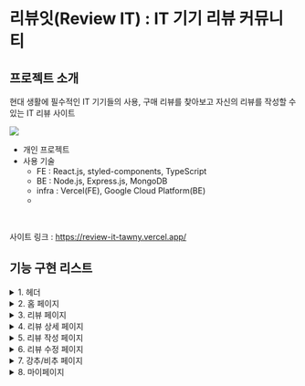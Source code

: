 # 리뷰잇(Review IT) : IT 기기 리뷰 커뮤니티

## 프로젝트 소개
현대 생활에 필수적인 IT 기기들의 사용, 구매 리뷰를 찾아보고 자신의 리뷰를 작성할 수 있는 IT 리뷰 사이트<br>

<img src="https://github.com/Jaeuk4515/ReviewIT_front/assets/112686037/0f7e5525-96fd-4416-b050-d52fd5601db4" /><br>

- 개인 프로젝트
- 사용 기술
  - FE : React.js, styled-components, TypeScript
  - BE : Node.js, Express.js, MongoDB
  - infra : Vercel(FE), Google Cloud Platform(BE)
  - 
<br>

사이트 링크 : https://review-it-tawny.vercel.app/

## 기능 구현 리스트
<details>
  <summary>1. 헤더</summary>
  <img src="https://github.com/Jaeuk4515/ReviewIT_front/assets/112686037/dfe1a170-cec3-4ba1-b765-bd2e4e363cf4" />
  <img src="https://github.com/Jaeuk4515/ReviewIT_front/assets/112686037/554c6d93-77e8-4b1a-976a-2972eb807567" />

  #### 로그인/회원가입
  <img src="https://github.com/Jaeuk4515/ReviewIT_front/assets/112686037/e3f182c0-eb52-489f-af23-dfd535abae9d" />
  <img src="https://github.com/Jaeuk4515/ReviewIT_front/assets/112686037/1a43fb18-88b6-4013-843f-d4f7be9103fd" />

  #### 화이트모드/다크모드 전환
  <img src="https://github.com/Jaeuk4515/ReviewIT_front/assets/112686037/44640863-2a70-42d6-8562-a47d57f1e1f7" />
  <img src="https://github.com/Jaeuk4515/ReviewIT_front/assets/112686037/9db295d9-4932-4d76-95f2-990a2ee3b020" />
  헤더의 모드 전환 버튼을 눌러 화이트모드 or 다크모드 변환 가능  
</details>

<details>
  <summary>2. 홈 페이지</summary>
  <img src="https://github.com/Jaeuk4515/ReviewIT_front/assets/112686037/4ccfa18a-b430-4e2f-9bba-74f3058b7616" />
  <img src="https://github.com/Jaeuk4515/ReviewIT_front/assets/112686037/ba9ef928-9257-41a6-9412-567d8794886e" />
  
  #### 리뷰
  - 리뷰 페이지로 이동하는 "전체 리뷰" 버튼과 사이트에 존재하는 리뷰 제품의 카테고리 네비게이션 바
  - 카테고리 버튼을 클릭하면 해당 카테고리가 선택된 리뷰 페이지로 이동
  - 좌/우 버튼을 클릭해 카데고리 네비게이션 바 이동 가능
    
  #### 베스트 리뷰
  - 좋아요 수 상위 20개의 리뷰
  - 좌/우 버튼을 클릭해 이동 가능한 가로 슬라이드
  - 슬라이드 내의 썸네일(리뷰 정보) 클릭 시 해당 리뷰 상세 페이지로 이동

  #### 추천 비추천
  - 추천 : 별점이 5점인 리뷰
  - 비추천 : 별점이 1점인 리뷰
  - 클릭시 추천 리뷰 페이지/비추천 리뷰 페이지로 이동
</details>

<details>
  <summary>3. 리뷰 페이지</summary>
  <img src="https://github.com/Jaeuk4515/ReviewIT_front/assets/112686037/62b51cd1-90df-4c71-805b-9f8022242377" />
  <img src="https://github.com/Jaeuk4515/ReviewIT_front/assets/112686037/67c7ad2b-98c8-4e00-ad2e-299f84b170f7" />
  <br>

  #### 리뷰 검색
  - 원하는 키워드로 리뷰 검색
  - 검색창의 x 버튼을 클릭하거나 검색어를 지우고 검색 시 다시 전체 리뷰로 전환
  <img src="https://github.com/Jaeuk4515/ReviewIT_front/assets/112686037/69fc0fd4-62cd-406f-b7e3-238e74406da0" />
    
  #### 카테고리별 분류
  - 카테고리 버튼 클릭 시 해당 카테고리 제품의 리뷰들로 필터링
  - 카테고리 버튼이 클릭된 상태에서 다시 클릭 시 필터링 해제되는 토글 형식
  <img src="https://github.com/Jaeuk4515/ReviewIT_front/assets/112686037/f50998f3-ff24-44ac-b581-f36be91567a9" />
  
  <br>
  
  - 리뷰 클릭 시 해당 리뷰 상세 페이지로 이동
</details>

<details>
  <summary>4. 리뷰 상세 페이지</summary>
  <img src="https://github.com/Jaeuk4515/ReviewIT_front/assets/112686037/3a07c00b-de0f-43ad-87bc-939d1627155e" />
  <img src="https://github.com/Jaeuk4515/ReviewIT_front/assets/112686037/190dd94d-ae29-41a6-b174-2796c534d1ce" /><br>

  #### 리뷰 제품 정보
  - "제품 보러 가기" 클릭 시 작성자가 지정한 해당 제품의 판매 페이지(쿠팡 등)로 이동
  - 리뷰 제품의 사진 확인 가능
  - 사진 클릭 시 사진 슬라이드 확대
  <img src="https://github.com/Jaeuk4515/ReviewIT_front/assets/112686037/88754b03-2201-434b-9d4b-4b0c70636a7c" />

  #### 좋아요
  - 좋아요를 누르면 좋아요 버튼의 하트 아이콘이 빨간색으로 변경
  - 이미 좋아요를 누른 리뷰면 하트 아이콘이 빨간색으로 나타남
  - 좋아요 버튼을 다시 눌러 좋아요 취소 가능. 하트 아이콘은 다시 회색으로 변경
  - 로그인 상태가 아니면 좋아요 불가능
  <img src="https://github.com/Jaeuk4515/ReviewIT_front/assets/112686037/02ecbcbb-f6a7-4f86-8855-164da781db29" />

  #### 댓글
  - 로그인 상태가 아니면 댓글 불가능
  <img src="https://github.com/Jaeuk4515/ReviewIT_front/assets/112686037/5db0d802-1794-41e2-9d30-ed3b135ed95b" />
  <img src="https://github.com/Jaeuk4515/ReviewIT_front/assets/112686037/81b1ebec-b323-4c44-b50c-54e3a8878c96" />

  <br>
  
  - 본인이 쓴 댓글은 휴지통 아이콘을 클릭하여 댓글 삭제 가능
  <img src="https://github.com/Jaeuk4515/ReviewIT_front/assets/112686037/16b99524-aca1-45dd-9305-9dcc4c9e4be8" />

  <br>

  - 본인이 쓴 리뷰는 수정/삭제 가능
  <img src="https://github.com/Jaeuk4515/ReviewIT_front/assets/112686037/2f2ddf92-9aca-45e4-bedf-0327995a80ff" />
  
</details>

<details>
  <summary>5. 리뷰 작성 페이지</summary>
  <img src="https://github.com/Jaeuk4515/ReviewIT_front/assets/112686037/5d7f6971-2d1f-4f6f-961d-5486e3b916b7" />
  <img src="https://github.com/Jaeuk4515/ReviewIT_front/assets/112686037/46fd3939-82fb-45ba-8b01-46543a515353" />

  #### 카테고리 선택
  <img src="https://github.com/Jaeuk4515/ReviewIT_front/assets/112686037/cbdac3f1-55a7-4d3e-a026-8f38e37bde6f" /><br>
  - 리뷰 제품의 카테고리를 지정

  #### 별점 선택
  <img src="https://github.com/Jaeuk4515/ReviewIT_front/assets/112686037/b21cc538-a594-4f12-9571-12786afb5982" /><br>
  - n번째 별모양 아이콘을 클릭하여 별점 n점 부여

  #### 이미지 업로드
  <img src="https://github.com/Jaeuk4515/ReviewIT_front/assets/112686037/38859f57-6c10-4de5-a75e-333d9649b112" /><br>
  - 최대 4개의 이미지 업로드 및 업로드한 이미지 미리보기
  - 미리보기 이미지 우측 상단의 X 버튼을 눌러 업로드 취소 가능
  - 기존에 업로드한 이미지를 유지한채 다시 이미지 업로드 가능
  
</details>

<details>
  <summary>6. 리뷰 수정 페이지</summary>
  <img src="https://github.com/Jaeuk4515/ReviewIT_front/assets/112686037/42962093-8c63-46a9-a70d-152461327968" />
  <img src="https://github.com/Jaeuk4515/ReviewIT_front/assets/112686037/09837bb9-07fb-4873-819e-c646d5d96f43" /><br>
  
  - 작성했던 리뷰의 내용이 채워져있는 수정 페이지
  - 원하는대로 내용 수정 가능
  
</details>

<details>
  <summary>7. 강추/비추 페이지</summary>
  
  #### 강추
  <img src="https://github.com/Jaeuk4515/ReviewIT_front/assets/112686037/b222fbcd-f030-4ec4-bb0f-eccd1443dfdd" />
  <img src="https://github.com/Jaeuk4515/ReviewIT_front/assets/112686037/04bf8115-a2d0-4124-b4a5-ff781eb0b88a" />

  #### 비추
  <img src="https://github.com/Jaeuk4515/ReviewIT_front/assets/112686037/d69dcf32-98d9-48cd-bb7a-6d7eeba28391" />
  <img src="https://github.com/Jaeuk4515/ReviewIT_front/assets/112686037/c7024f39-0d8e-4884-9618-0870ffbe0784" />
</details>

<details>
  <summary>8. 마이페이지</summary>
  <img src="https://github.com/Jaeuk4515/ReviewIT_front/assets/112686037/de37688f-91ce-4294-937f-f10bcd0f84e4" />
  <img src="https://github.com/Jaeuk4515/ReviewIT_front/assets/112686037/9eb136b8-5d41-4bf4-b60a-2ab6c5922e21" />

  #### 프로필 수정
  - 프로필 이미지 변경 or 초기화
  <img src="https://github.com/Jaeuk4515/ReviewIT_front/assets/112686037/2b3d0d32-fa6d-4bba-a093-90dbdd19636d" />
  <img src="https://github.com/Jaeuk4515/ReviewIT_front/assets/112686037/2eca637f-c19c-4ce3-9abb-9273339aa6d2" /><br>

  - 닉네임 변경

  #### 나의 활동 확인
  - 내가 쓴 리뷰
  <img src="https://github.com/Jaeuk4515/ReviewIT_front/assets/112686037/d7ffb8ae-48d4-49c0-a9fc-d1589f8ced7e" /><br>
  
  - 좋아요 한 리뷰
  <img src="https://github.com/Jaeuk4515/ReviewIT_front/assets/112686037/197e5262-237f-47ff-a581-0304f97ecb4a" /><br>
  
  - 내가 쓴 댓글
  <img src="https://github.com/Jaeuk4515/ReviewIT_front/assets/112686037/19af9b0c-b5eb-4ee3-bca8-cfccdf314b1a" /><br>

  리뷰나 댓글 클릭시 해당 리뷰 페이지로 이동
  
</details>
